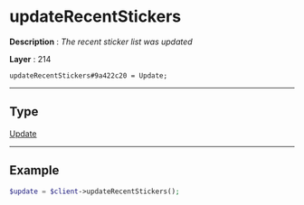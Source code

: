 # updateRecentStickers

**Description** : *The recent sticker list was updated*

**Layer** : 214

```tl
updateRecentStickers#9a422c20 = Update;
```

---

## Type

[Update](type/Update)

---

## Example

```php
$update = $client->updateRecentStickers();
```